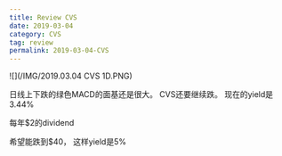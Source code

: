 ```yaml
---
title: Review CVS
date: 2019-03-04
category: CVS
tag: review
permalink: 2019-03-04-CVS
---
```



![](/IMG/2019.03.04 CVS 1D.PNG)

日线上下跌的绿色MACD的面基还是很大。 CVS还要继续跌。
现在的yield是3.44%

每年$2的dividend

希望能跌到$40， 这样yield是5%
